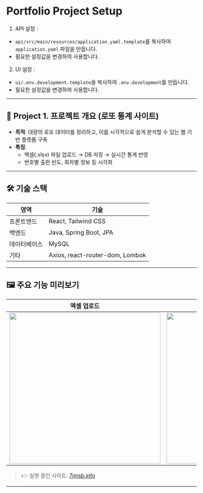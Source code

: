 # Portfolio Project Setup

1. API 설정 :
  - `api/src/main/resources/application.yaml.template`를 복사하여 `application.yaml` 파일을 만듭니다.
  - 필요한 설정값을 변경하여 사용합니다.

2. UI 설정 :
  - `ui/.env.development.template`을 복사하여 `.env.development`를 만듭니다.
  - 필요한 설정값을 변경하여 사용합니다.

---

## 📌 Project 1. 프로젝트 개요 (로또 통계 사이트)

- **목적**: 대량의 로또 데이터를 정리하고, 이를 시각적으로 쉽게 분석할 수 있는 웹 기반 플랫폼 구축
- **특징**:
  - 엑셀(.xlsx) 파일 업로드 → DB 저장 → 실시간 통계 반영
  - 번호별 출현 빈도, 회차별 정보 등 시각화

---

## 🛠 기술 스택

| 영역 | 기술 |
|------|------|
| 프론트엔드 | React, Tailwind CSS |
| 백엔드 | Java, Spring Boot, JPA |
| 데이터베이스 | MySQL |
| 기타 | Axios, react-router-dom, Lombok |

---

## 🖼 주요 기능 미리보기

| 엑셀 업로드 | 통계 대시보드 |
|-------------|----------------|
| <img src="https://github.com/user-attachments/assets/1b81d1e4-0b6e-486f-969f-0fccdf9930f7" width="400" /> | <img src="https://github.com/user-attachments/assets/77463624-7d2e-4e9a-bb72-53b4fbe1b225" width="400" />|


> 👉 실행 중인 사이트: [7imsb.info](https://7imsb.info:32443/lotto)

---
